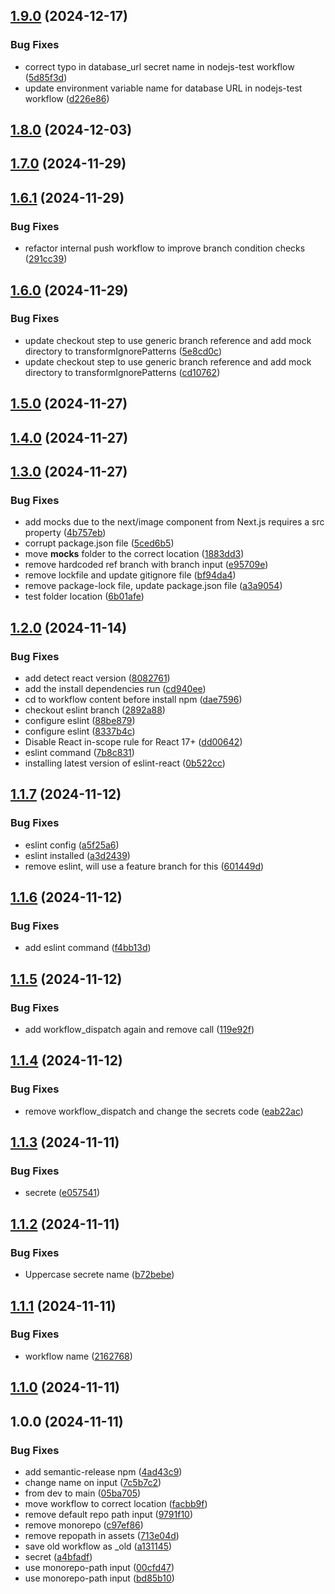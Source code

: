 ## [1.9.0](https://github.com/Ridvan-bot/workflows/compare/v1.8.0...v1.9.0) (2024-12-17)

### Bug Fixes

* correct typo in database_url secret name in nodejs-test workflow ([5d85f3d](https://github.com/Ridvan-bot/workflows/commit/5d85f3d30b7d5a2c57ea5376cf490407c88918ac))
* update environment variable name for database URL in nodejs-test workflow ([d226e86](https://github.com/Ridvan-bot/workflows/commit/d226e86773a689ca67cfab690d525b8d86aa9c7f))

## [1.8.0](https://github.com/Ridvan-bot/workflows/compare/v1.7.0...v1.8.0) (2024-12-03)

## [1.7.0](https://github.com/Ridvan-bot/workflows/compare/v1.6.1...v1.7.0) (2024-11-29)

## [1.6.1](https://github.com/Ridvan-bot/workflows/compare/v1.6.0...v1.6.1) (2024-11-29)

### Bug Fixes

* refactor internal push workflow to improve branch condition checks ([291cc39](https://github.com/Ridvan-bot/workflows/commit/291cc394d35edbe1911304fb2ad312b68c2ba9d8))

## [1.6.0](https://github.com/Ridvan-bot/workflows/compare/v1.5.0...v1.6.0) (2024-11-29)

### Bug Fixes

* update checkout step to use generic branch reference and add mock directory to transformIgnorePatterns ([5e8cd0c](https://github.com/Ridvan-bot/workflows/commit/5e8cd0c24ea02df2fd71b0c3e84c9243dd9ca58a))
* update checkout step to use generic branch reference and add mock directory to transformIgnorePatterns ([cd10762](https://github.com/Ridvan-bot/workflows/commit/cd1076236f283c7652d4e9d5730577b5ca0e39fb))

## [1.5.0](https://github.com/Ridvan-bot/workflows/compare/v1.4.0...v1.5.0) (2024-11-27)

## [1.4.0](https://github.com/Ridvan-bot/workflows/compare/v1.3.0...v1.4.0) (2024-11-27)

## [1.3.0](https://github.com/Ridvan-bot/workflows/compare/v1.2.0...v1.3.0) (2024-11-27)

### Bug Fixes

* add mocks due to the next/image component from Next.js requires a src property ([4b757eb](https://github.com/Ridvan-bot/workflows/commit/4b757eb900bd3ca6db8c1edecd13ebede6833792))
* corrupt package.json file ([5ced6b5](https://github.com/Ridvan-bot/workflows/commit/5ced6b58c13bfdd475d22c3d9a8962cf772dd6d4))
* move __mocks__ folder to the correct location ([1883dd3](https://github.com/Ridvan-bot/workflows/commit/1883dd3fed5df4331ef9285f2ac2e805e7f504d0))
* remove hardcoded ref branch with branch input ([e95709e](https://github.com/Ridvan-bot/workflows/commit/e95709e4afbdf11457fd91debaa9b7e05dd655a9))
* remove lockfile and update gitignore file ([bf94da4](https://github.com/Ridvan-bot/workflows/commit/bf94da45a7c409d67695dadb4bf2d30bee40d914))
* remove package-lock file, update package.json file ([a3a9054](https://github.com/Ridvan-bot/workflows/commit/a3a90543dba416c1b61e15ee4e931636dedb417e))
* test folder location ([6b01afe](https://github.com/Ridvan-bot/workflows/commit/6b01afe9d4f4aad65978b7cf47d599e64f033c5f))

## [1.2.0](https://github.com/Ridvan-bot/workflows/compare/v1.1.7...v1.2.0) (2024-11-14)

### Bug Fixes

* add detect react version ([8082761](https://github.com/Ridvan-bot/workflows/commit/8082761312014cfe5fba1a4f90f1cde161fbe246))
* add the install dependencies run ([cd940ee](https://github.com/Ridvan-bot/workflows/commit/cd940eeb55f5ea4ec3879e6673d15eaada031720))
* cd to workflow content before install npm ([dae7596](https://github.com/Ridvan-bot/workflows/commit/dae7596e0ba48f74d1dfecca62a7b1a170a44656))
* checkout eslint branch ([2892a88](https://github.com/Ridvan-bot/workflows/commit/2892a88620bd36ce52e9e16a08d8667b411eb593))
* configure eslint ([88be879](https://github.com/Ridvan-bot/workflows/commit/88be879a883ce02b4e37207144438c6547ab0bfa))
* configure eslint ([8337b4c](https://github.com/Ridvan-bot/workflows/commit/8337b4cce8c60426534ac0c6d94b836c3b3297d5))
* Disable React in-scope rule for React 17+ ([dd00642](https://github.com/Ridvan-bot/workflows/commit/dd00642b73cd0fe514a5ae5066f74dd7535a30ff))
* eslint command ([7b8c831](https://github.com/Ridvan-bot/workflows/commit/7b8c8316c351b918a9f5cd024ba2d86474e5c09e))
* installing latest version of eslint-react ([0b522cc](https://github.com/Ridvan-bot/workflows/commit/0b522cc1a8cd043069e13365eafb96b753b49151))

## [1.1.7](https://github.com/Ridvan-bot/workflows/compare/v1.1.6...v1.1.7) (2024-11-12)

### Bug Fixes

* eslint config ([a5f25a6](https://github.com/Ridvan-bot/workflows/commit/a5f25a679026666a2f833cc3ceda136dc37fafc0))
* eslint installed ([a3d2439](https://github.com/Ridvan-bot/workflows/commit/a3d24394f238127bc81e217b3a0bd508c9f1f198))
* remove eslint, will use a feature branch for this ([601449d](https://github.com/Ridvan-bot/workflows/commit/601449de690c731ac44192f379e390a101323911))

## [1.1.6](https://github.com/Ridvan-bot/workflows/compare/v1.1.5...v1.1.6) (2024-11-12)

### Bug Fixes

* add eslint command ([f4bb13d](https://github.com/Ridvan-bot/workflows/commit/f4bb13d0228bd8506c40f26501ef6d940f099d36))

## [1.1.5](https://github.com/Ridvan-bot/workflows/compare/v1.1.4...v1.1.5) (2024-11-12)

### Bug Fixes

* add workflow_dispatch again and remove call ([119e92f](https://github.com/Ridvan-bot/workflows/commit/119e92f0c3623ba1864999dbb333d6973e10dfd7))

## [1.1.4](https://github.com/Ridvan-bot/workflows/compare/v1.1.3...v1.1.4) (2024-11-12)

### Bug Fixes

* remove workflow_dispatch and change the secrets code ([eab22ac](https://github.com/Ridvan-bot/workflows/commit/eab22ac127b03a1b58a4beeb0fe1e475535aba74))

## [1.1.3](https://github.com/Ridvan-bot/workflows/compare/v1.1.2...v1.1.3) (2024-11-11)

### Bug Fixes

* secrete ([e057541](https://github.com/Ridvan-bot/workflows/commit/e057541a1d0f214ea99ee8148f0d87166fc7e067))

## [1.1.2](https://github.com/Ridvan-bot/workflows/compare/v1.1.1...v1.1.2) (2024-11-11)

### Bug Fixes

* Uppercase secrete name ([b72bebe](https://github.com/Ridvan-bot/workflows/commit/b72bebed141200292bdcff86671b3d9515c6704b))

## [1.1.1](https://github.com/Ridvan-bot/workflows/compare/v1.1.0...v1.1.1) (2024-11-11)

### Bug Fixes

* workflow name ([2162768](https://github.com/Ridvan-bot/workflows/commit/2162768afcf7c4d5a57f4badaf7121ef42114861))

## [1.1.0](https://github.com/Ridvan-bot/workflows/compare/v1.0.0...v1.1.0) (2024-11-11)

## 1.0.0 (2024-11-11)

### Bug Fixes

* add semantic-release npm ([4ad43c9](https://github.com/Ridvan-bot/workflows/commit/4ad43c999aa3168faa22efc893ddb8c6333df5e2))
* change name on input ([7c5b7c2](https://github.com/Ridvan-bot/workflows/commit/7c5b7c23a4b4113a4ddb685f1418849e6bbc6323))
* from dev to main ([05ba705](https://github.com/Ridvan-bot/workflows/commit/05ba705d8512111cf8a982262585296155f1c14c))
* move workflow to correct location ([facbb9f](https://github.com/Ridvan-bot/workflows/commit/facbb9fcca626614746634a2ebb0b3eadfbf74cf))
* remove default repo path input ([9791f10](https://github.com/Ridvan-bot/workflows/commit/9791f10f3e64581dab76ac80f470553877ebd440))
* remove monorepo ([c97ef86](https://github.com/Ridvan-bot/workflows/commit/c97ef86d04ab116288ac462edbaeb59e254e9407))
* remove repopath in assets ([713e04d](https://github.com/Ridvan-bot/workflows/commit/713e04d9c8f4ef7646aaab144e2199bf214d764f))
* save old workflow as _old ([a131145](https://github.com/Ridvan-bot/workflows/commit/a13114539a7376e3952991915cb9f56111bb0a30))
* secret ([a4bfadf](https://github.com/Ridvan-bot/workflows/commit/a4bfadfd966be89c1b1d59e65c48df41bd53dedf))
* use monorepo-path input ([00cfd47](https://github.com/Ridvan-bot/workflows/commit/00cfd47e9ce3a03537b5834846afd0082a27b565))
* use monorepo-path input ([bd85b10](https://github.com/Ridvan-bot/workflows/commit/bd85b10a63565c762ce4e104a59022896620e9e4))
